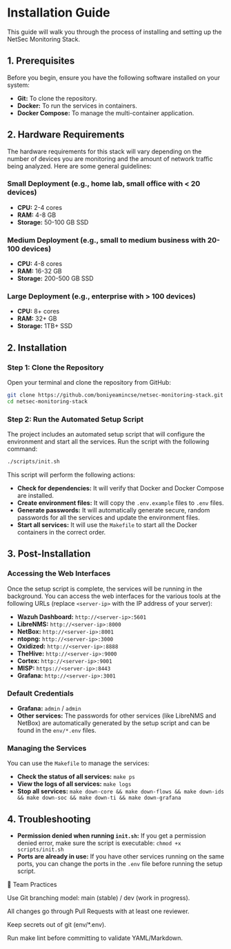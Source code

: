 # Installation Guide

This guide will walk you through the process of installing and setting up the NetSec Monitoring Stack.

## 1. Prerequisites

Before you begin, ensure you have the following software installed on your system:

*   **Git:** To clone the repository.
*   **Docker:** To run the services in containers.
*   **Docker Compose:** To manage the multi-container application.

## 2. Hardware Requirements

The hardware requirements for this stack will vary depending on the number of devices you are monitoring and the amount of network traffic being analyzed. Here are some general guidelines:

### Small Deployment (e.g., home lab, small office with < 20 devices)

*   **CPU:** 2-4 cores
*   **RAM:** 4-8 GB
*   **Storage:** 50-100 GB SSD

### Medium Deployment (e.g., small to medium business with 20-100 devices)

*   **CPU:** 4-8 cores
*   **RAM:** 16-32 GB
*   **Storage:** 200-500 GB SSD

### Large Deployment (e.g., enterprise with > 100 devices)

*   **CPU:** 8+ cores
*   **RAM:** 32+ GB
*   **Storage:** 1TB+ SSD

## 2. Installation

### Step 1: Clone the Repository

Open your terminal and clone the repository from GitHub:

```bash
git clone https://github.com/boniyeamincse/netsec-monitoring-stack.git
cd netsec-monitoring-stack
```

### Step 2: Run the Automated Setup Script

The project includes an automated setup script that will configure the environment and start all the services. Run the script with the following command:

```bash
./scripts/init.sh
```

This script will perform the following actions:

*   **Check for dependencies:** It will verify that Docker and Docker Compose are installed.
*   **Create environment files:** It will copy the `.env.example` files to `.env` files.
*   **Generate passwords:** It will automatically generate secure, random passwords for all the services and update the environment files.
*   **Start all services:** It will use the `Makefile` to start all the Docker containers in the correct order.

## 3. Post-Installation

### Accessing the Web Interfaces

Once the setup script is complete, the services will be running in the background. You can access the web interfaces for the various tools at the following URLs (replace `<server-ip>` with the IP address of your server):

*   **Wazuh Dashboard:** `http://<server-ip>:5601`
*   **LibreNMS:** `http://<server-ip>:8000`
*   **NetBox:** `http://<server-ip>:8001`
*   **ntopng:** `http://<server-ip>:3000`
*   **Oxidized:** `http://<server-ip>:8888`
*   **TheHive:** `http://<server-ip>:9000`
*   **Cortex:** `http://<server-ip>:9001`
*   **MISP:** `https://<server-ip>:8443`
*   **Grafana:** `http://<server-ip>:3001`

### Default Credentials

*   **Grafana:** `admin` / `admin`
*   **Other services:** The passwords for other services (like LibreNMS and NetBox) are automatically generated by the setup script and can be found in the `env/*.env` files.

### Managing the Services

You can use the `Makefile` to manage the services:

*   **Check the status of all services:** `make ps`
*   **View the logs of all services:** `make logs`
*   **Stop all services:** `make down-core && make down-flows && make down-ids && make down-soc && make down-ti && make down-grafana`

## 4. Troubleshooting

*   **Permission denied when running `init.sh`:** If you get a permission denied error, make sure the script is executable: `chmod +x scripts/init.sh`
*   **Ports are already in use:** If you have other services running on the same ports, you can change the ports in the `.env` file before running the setup script.


👥 Team Practices

Use Git branching model: main (stable) / dev (work in progress).

All changes go through Pull Requests with at least one reviewer.

Keep secrets out of git (env/*.env).

Run make lint before committing to validate YAML/Markdown.

